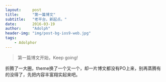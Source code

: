 ```yaml
---
layout:     post
title:      "第一篇博文"
subtitle:   "老平台，新起点。"
date:       2016-03-19
author:     "Adolph"
header-img: "img/post-bg-ios9-web.jpg"
tags:
    - Adolphor
---
```


> 第一篇博文开始，Keep going!

折腾了一大圈，theme换了一个又一个，却一片博文都没有PO上来，别再蒸腾有的没得了，先把内容丰富翔实起来吧。

